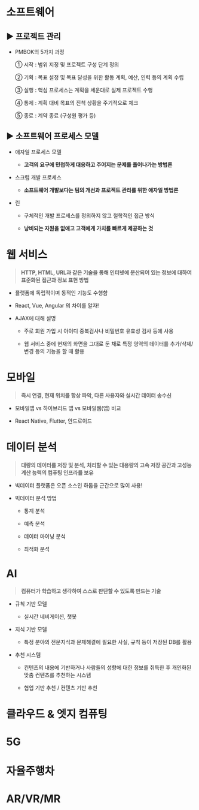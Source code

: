 # 소프트웨어

## ▶️ 프로젝트 관리

* PMBOK의 5가지 과정
  
  ① 시작 : 범위 지정 및 프로젝트 구성 단계 정의
  
  ② 기획 : 목표 설정 및 목표 달성을 위한 활동 계획, 예산, 인력 등의 계획 수립
  
  ③ 실행 : 핵심 프로세스는 계획을 세운대로 실제 프로젝트 수행
  
  ④ 통제 : 계획 대비 목표의 진척 상황을 주기적으로 체크
  
  ⑤ 종료 : 계약 종료 (구성원 평가 등)

## ▶️ 소프트웨어 프로세스 모델

* 애자일 프로세스 모델
  
  * **고객의 요구에 민첩하게 대응하고 주어지는 문제를 풀어나가는 방법론**

* 스크럼 개발 프로세스
  
  * **소프트웨어 개발보다는 팀의 개선과 프로젝트 관리를 위한 애자일 방법론**

* 린
  
  * 구체적인 개발 프로세스를 정의하지 않고 철학적인 접근 방식
  
  * **낭비되는 자원을 없애고 고객에게 가치를 빠르게 제공하는 것**

# 웹 서비스

> **HTTP, HTML, URL과 같은 기술을 통해 인터넷에 분산되어 있는 정보에 대하여 표준화된 접근과 정보 표현 방법**

* 플랫폼에 독립적이며 동적인 기능도 수행함

* React, Vue, Angular 의 차이를 알자!

* AJAX에 대해 설명
  
  * 주로 회원 가입 시 아이디 중복검사나 비밀번호 유효성 검사 등에 사용
  
  * 웹 서비스 중에 현재의 화면을 그대로 둔 채로 특정 영역의 데이터를 추가/삭제/변경 등의 기능을 할 때 활용 

# 모바일

> **즉시 연결, 현재 위치를 항상 파악, 다른 사용자와 실시간 데이터 송수신**

* 모바일앱 vs 하이브리드 앱 vs 모바일웹(앱) 비교

* React Native, Flutter, 안드로이드

# 데이터 분석

> **대량의 데이터를 저장 및 분석, 처리할 수 있는 대용량의 고속 저장 공간과 고성능 계산 능력의 컴퓨팅 인프라를 보유**

* 빅데이터 플랫폼은 오픈 소스인 하둡을 근간으로 많이 사용!

* 빅데이터 분석 방법
  
  * 통계 분석
  
  * 예측 분석
  
  * 데이터 마이닝 분석
  
  * 최적화 분석

# AI

> **컴퓨터가 학습하고 생각하여 스스로 판단할 수 있도록 만드는 기술**

* 규칙 기반 모델
  
  * 실시간 네비게이션, 챗봇

* 지식 기반 모델
  
  * 특정 분야의 전문지식과 문제해결에 필요한 사실, 규칙 등이 저장된 DB를 활용

* 추천 시스템
  
  * 컨텐츠의 내용에 기반하거나 사람들의 성향에 대한 정보를 취득한 후 개인화된 맞춤 컨텐츠를 추천하는 시스템
  
  * 협업 기반 추천 / 컨텐츠 기반 추천

# 클라우드 & 엣지 컴퓨팅

# 5G

# 자율주행차

# AR/VR/MR

